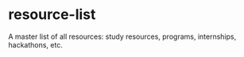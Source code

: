 # resource-list
A master list of all resources: study resources, programs, internships, hackathons, etc.
